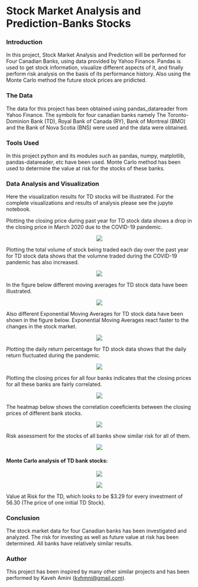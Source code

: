 # Stock Market Analysis and Prediction-Banks Stocks

### Introduction

In this project, Stock Market Analysis and Prediction will be performed for Four Canadian Banks, using data provided by Yahoo Finance. Pandas is used to get stock information, visualize different aspects of it, and finally perform risk analysis on the basis of its performance history. Also using the Monte Carlo method the future stock prices are pridicted.


### The Data

The data for this project has been obtained using pandas_datareader from Yahoo Finance. The symbols for four canadian banks namely The Toronto-Dominion Bank (TD), Royal Bank of Canada (RY), Bank of Montreal (BMO) and the Bank of Nova Scotia (BNS) were used and the data were obtained. 
 

### Tools Used

In this project python and its modules such as pandas, numpy, matplotlib, pandas-datareader, etc have been used. Monte Carlo method has been used to determine the value at risk for the stocks of these banks.

### Data Analysis and Visualization

Here the visualization results for TD stocks will be illustrated. For the complete visualizations and results of analysis please see the jupyte notebook.

Plotting the closing price during past year for TD stock data shows a drop in the closing price in March 2020 due to the COVID-19 pandemic.
<p align="center">
<img src="https://github.com/kavehamini/Stock-Market-Analysis-and-Prediction-Banks-Stocks/blob/master/1.png">
</p>

Plotting the total volume of stock being traded each day over the past year for TD stock data shows that the volumne traded during the COVID-19 pandemic has also increased.
<p align="center">
<img src="https://github.com/kavehamini/Stock-Market-Analysis-and-Prediction-Banks-Stocks/blob/master/2.png">
</p>

In the figure below different moving averages for TD stock data have been illustrated.
<p align="center">
<img src="https://github.com/kavehamini/Stock-Market-Analysis-and-Prediction-Banks-Stocks/blob/master/3.png">
</p>

Also different Exponential Moving Averages for TD stock data have been shown in the figure below. Exponential Moving Averages react faster to the changes in the stock market.
<p align="center">
<img src="https://github.com/kavehamini/Stock-Market-Analysis-and-Prediction-Banks-Stocks/blob/master/4.png">
</p>

Plotting the daily return percentage for TD stock data shows that the daily return fluctuated during the pandemic.
<p align="center">
<img src="https://github.com/kavehamini/Stock-Market-Analysis-and-Prediction-Banks-Stocks/blob/master/5.png">
</p>

Plotting the closing prices for all four banks indicates that the closing prices for all these banks are fairly correlated.
<p align="center">
<img src="https://github.com/kavehamini/Stock-Market-Analysis-and-Prediction-Banks-Stocks/blob/master/8.png">
</p>

The heatmap below shows the correlation coeeficients between the closing prices of different bank stocks.
<p align="center">
<img src="https://github.com/kavehamini/Stock-Market-Analysis-and-Prediction-Banks-Stocks/blob/master/12.png">
</p>

Risk assessment for the stocks of all banks show similar risk for all of them.
<p align="center">
<img src="https://github.com/kavehamini/Stock-Market-Analysis-and-Prediction-Banks-Stocks/blob/master/13.png">
</p>

#### Monte Carlo analysis of TD bank stocks:
<p align="center">
<img src="https://github.com/kavehamini/Stock-Market-Analysis-and-Prediction-Banks-Stocks/blob/master/15.png">
</p>

<p align="center">
<img src="https://github.com/kavehamini/Stock-Market-Analysis-and-Prediction-Banks-Stocks/blob/master/19.png">
</p>

Value at Risk for the TD, which looks to be $3.29 for every investment of 56.30 (The price of one initial TD Stock).

### Conclusion

The stock market data for four Canadian banks has been investigated and analyzed. The risk for investing as well as future value at risk has been determined. All banks have relatively similar results.


### Author


This project has been inspired by many other similar projects and has been performed by Kaveh Amini (kvhmni@gmail.com).
